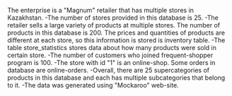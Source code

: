 The enterprise is a "Magnum" retailer that has multiple stores in Kazakhstan. -The number of stores provided in this database is 25. -The retailer sells a large variety of products at multiple stores. The number of products in this database is 200. The prices and quantities of products are different at each store, so this information is stored is inventory table. -The table store_statistics stores data about how many products were sold in certain store. -The number of customers who joined frequent-shopper program is 100. -The store with id "1" is an online-shop. Some orders in database are online-orders. -Overall, there are 25 supercategories of products in this database and each has multiple subcategories that belong to it. -The data was generated using "Mockaroo" web-site.

